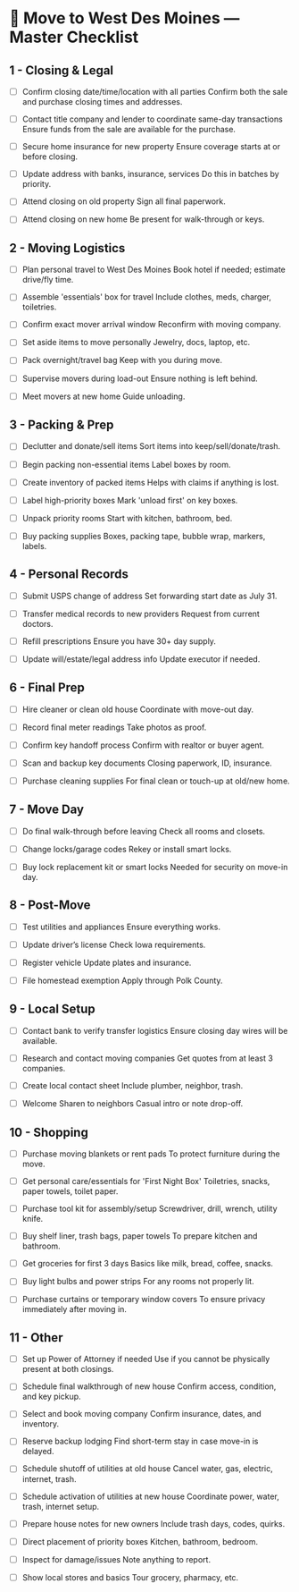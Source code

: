# 🏡 Move to West Des Moines — Master Checklist


## 1 - Closing & Legal

- [ ] Confirm closing date/time/location with all parties
  Confirm both the sale and purchase closing times and addresses.

- [ ] Contact title company and lender to coordinate same-day transactions
  Ensure funds from the sale are available for the purchase.

- [ ] Secure home insurance for new property
  Ensure coverage starts at or before closing.

- [ ] Update address with banks, insurance, services
  Do this in batches by priority.

- [ ] Attend closing on old property
  Sign all final paperwork.

- [ ] Attend closing on new home
  Be present for walk-through or keys.

## 2 - Moving Logistics

- [ ] Plan personal travel to West Des Moines
  Book hotel if needed; estimate drive/fly time.

- [ ] Assemble 'essentials' box for travel
  Include clothes, meds, charger, toiletries.

- [ ] Confirm exact mover arrival window
  Reconfirm with moving company.

- [ ] Set aside items to move personally
  Jewelry, docs, laptop, etc.

- [ ] Pack overnight/travel bag
  Keep with you during move.

- [ ] Supervise movers during load-out
  Ensure nothing is left behind.

- [ ] Meet movers at new home
  Guide unloading.

## 3 - Packing & Prep

- [ ] Declutter and donate/sell items
  Sort items into keep/sell/donate/trash.

- [ ] Begin packing non-essential items
  Label boxes by room.

- [ ] Create inventory of packed items
  Helps with claims if anything is lost.

- [ ] Label high-priority boxes
  Mark 'unload first' on key boxes.

- [ ] Unpack priority rooms
  Start with kitchen, bathroom, bed.

- [ ] Buy packing supplies
  Boxes, packing tape, bubble wrap, markers, labels.

## 4 - Personal Records

- [ ] Submit USPS change of address
  Set forwarding start date as July 31.

- [ ] Transfer medical records to new providers
  Request from current doctors.

- [ ] Refill prescriptions
  Ensure you have 30+ day supply.

- [ ] Update will/estate/legal address info
  Update executor if needed.

## 6 - Final Prep

- [ ] Hire cleaner or clean old house
  Coordinate with move-out day.

- [ ] Record final meter readings
  Take photos as proof.

- [ ] Confirm key handoff process
  Confirm with realtor or buyer agent.

- [ ] Scan and backup key documents
  Closing paperwork, ID, insurance.

- [ ] Purchase cleaning supplies
  For final clean or touch-up at old/new home.

## 7 - Move Day

- [ ] Do final walk-through before leaving
  Check all rooms and closets.

- [ ] Change locks/garage codes
  Rekey or install smart locks.

- [ ] Buy lock replacement kit or smart locks
  Needed for security on move-in day.

## 8 - Post-Move

- [ ] Test utilities and appliances
  Ensure everything works.

- [ ] Update driver’s license
  Check Iowa requirements.

- [ ] Register vehicle
  Update plates and insurance.

- [ ] File homestead exemption
  Apply through Polk County.

## 9 - Local Setup

- [ ] Contact bank to verify transfer logistics
  Ensure closing day wires will be available.

- [ ] Research and contact moving companies
  Get quotes from at least 3 companies.

- [ ] Create local contact sheet
  Include plumber, neighbor, trash.

- [ ] Welcome Sharen to neighbors
  Casual intro or note drop-off.

## 10 - Shopping

- [ ] Purchase moving blankets or rent pads
  To protect furniture during the move.

- [ ] Get personal care/essentials for 'First Night Box'
  Toiletries, snacks, paper towels, toilet paper.

- [ ] Purchase tool kit for assembly/setup
  Screwdriver, drill, wrench, utility knife.

- [ ] Buy shelf liner, trash bags, paper towels
  To prepare kitchen and bathroom.

- [ ] Get groceries for first 3 days
  Basics like milk, bread, coffee, snacks.

- [ ] Buy light bulbs and power strips
  For any rooms not properly lit.

- [ ] Purchase curtains or temporary window covers
  To ensure privacy immediately after moving in.

## 11 - Other

- [ ] Set up Power of Attorney if needed
  Use if you cannot be physically present at both closings.

- [ ] Schedule final walkthrough of new house
  Confirm access, condition, and key pickup.

- [ ] Select and book moving company
  Confirm insurance, dates, and inventory.

- [ ] Reserve backup lodging
  Find short-term stay in case move-in is delayed.

- [ ] Schedule shutoff of utilities at old house
  Cancel water, gas, electric, internet, trash.

- [ ] Schedule activation of utilities at new house
  Coordinate power, water, trash, internet setup.

- [ ] Prepare house notes for new owners
  Include trash days, codes, quirks.

- [ ] Direct placement of priority boxes
  Kitchen, bathroom, bedroom.

- [ ] Inspect for damage/issues
  Note anything to report.

- [ ] Show local stores and basics
  Tour grocery, pharmacy, etc.

